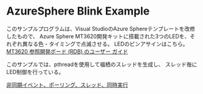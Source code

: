 # AzureSphere Blink Example

このサンプルプログラムは、Visual StudioのAzure Sphereテンプレートを改修したもので、
Azure Sphere MT3620開発キットに搭載された3つのLEDを、それぞれ異なる色・タイミングで点滅させる。
LEDのピンアサインはこちら。
[MT3620 参照開発ボード (RDB) のユーザー ガイド](https://docs.microsoft.com/ja-jp/azure-sphere/hardware/mt3620-user-guide)

このサンプルでは、pthreadを使用して福栖のスレッドを生成し、
スレッド毎にLED制御を行っている。

[非同期イベント、ポーリング、スレッド、同時実行](https://docs.microsoft.com/ja-jp/azure-sphere/app-development/threads-concurrency)
